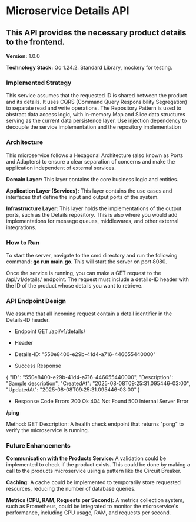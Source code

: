 # Microservice Details API

## This API provides the necessary product details to the frontend.

**Version:** 1.0.0

**Technology Stack:** Go 1.24.2. Standard Library, mockery for testing.

### Implemented Strategy

This service assumes that the requested ID is shared between the product and its details. It uses CQRS (Command Query Responsibility Segregation) to separate read and write operations. The Repository Pattern is used to abstract data access logic, with in-memory Map and Slice data structures serving as the current data persistence layer. Use injection dependency to decouple the service implementation and the repository implementation

### Architecture

This microservice follows a Hexagonal Architecture (also known as Ports and Adapters) to ensure a clear separation of concerns and make the application independent of external services.

**Domain Layer:** This layer contains the core business logic and entities.

**Application Layer (Services):** This layer contains the use cases and interfaces that define the input and output ports of the system.

**Infrastructure Layer:** This layer holds the implementations of the output ports, such as the Details repository. This is also where you would add implementations for message queues, middlewares, and other external integrations.



### How to Run

To start the server, navigate to the cmd directory and run the following command: **go run main.go**. This will start the server on port 8080.

Once the service is running, you can make a GET request to the /api/v1/details/ endpoint. The request must include a details-ID header with the ID of the product whose details you want to retrieve.

### API Endpoint Design

We assume that all incoming request contain a detail identifier in the Details-ID header.

 * Endpoint GET /api/v1/details/
 * Header 

 * Details-ID: "550e8400-e29b-41d4-a716-446655440000"

* Success Response
  
{
  "ID": "550e8400-e29b-41d4-a716-446655440000",
  "Description": "Sample description",
  "CreatedAt": "2025-08-08T09:25:31.095446-03:00",
  "UpdatedAt": "2025-08-08T09:25:31.095446-03:00"
}

* Response Code Errors
200 Ok
404 Not Found
500 Internal Server Error



**/ping**

Method: GET
Description: A health check endpoint that returns "pong" to verify the microservice is running.

### Future Enhancements

**Communication with the Products Service:** A validation could be implemented to check if the product exists. This could be done by making a call to the products microservice using a pattern like the Circuit Breaker.

**Caching:** A cache could be implemented to temporarily store requested resources, reducing the number of database queries.

**Metrics (CPU, RAM, Requests per Second):** A metrics collection system, such as Prometheus, could be integrated to monitor the microservice's performance, including CPU usage, RAM, and requests per second.
